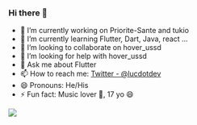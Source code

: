 ### Hi there 👋

- 🔭 I’m currently working on Priorite-Sante and tukio
- 🌱 I’m currently learning Flutter, Dart, Java, react ... 
- 👯 I’m looking to collaborate on hover_ussd
- 🤔 I’m looking for help with hover_ussd
- 💬 Ask me about Flutter
- 📫 How to reach me:  [Twitter - @lucdotdev](https://twitter.com/lucdotdev)
- 😄 Pronouns: He/His
- ⚡ Fun fact: Music lover 🎸, 17 yo 😄

<img src="https://github-readme-stats.vercel.app/api?username=lucdotdev&&show_icons=true&title_color=ffffff&icon_color=bb2acf&text_color=daf7dc&bg_color=191919"/>
